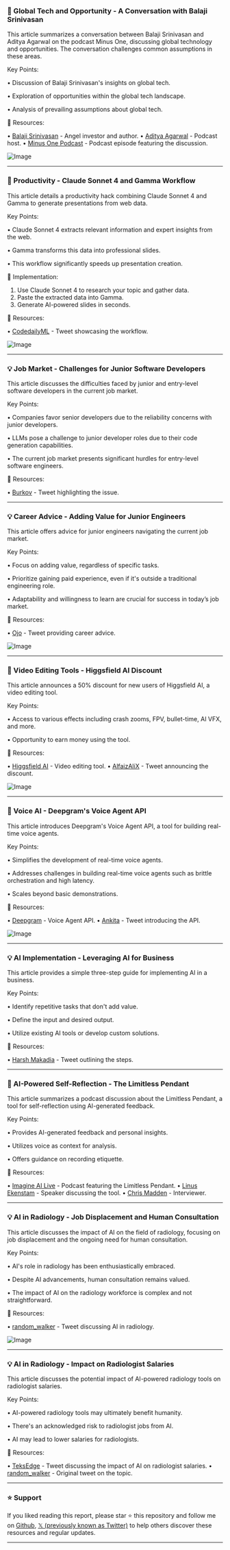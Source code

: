 ### 🤖 Global Tech and Opportunity - A Conversation with Balaji Srinivasan

This article summarizes a conversation between Balaji Srinivasan and Aditya Agarwal on the podcast Minus One, discussing global technology and opportunities.  The conversation challenges common assumptions in these areas.

Key Points:

•  Discussion of Balaji Srinivasan's insights on global tech.

•  Exploration of opportunities within the global tech landscape.


•  Analysis of prevailing assumptions about global tech.


🔗 Resources:

• [Balaji Srinivasan](https://x.com/balajis) - Angel investor and author.
• [Aditya Agarwal](https://x.com/adityaag) - Podcast host.
• [Minus One Podcast](https://x.com/southpkcommons/status/1935754052249567652) - Podcast episode featuring the discussion.

![Image](https://pbs.twimg.com/amplify_video_thumb/1935749234310971392/img/8uiocJ_elymxkAGR.jpg)

---
### 🚀 Productivity - Claude Sonnet 4 and Gamma Workflow

This article details a productivity hack combining Claude Sonnet 4 and Gamma to generate presentations from web data.

Key Points:

•  Claude Sonnet 4 extracts relevant information and expert insights from the web.


•  Gamma transforms this data into professional slides.


•  This workflow significantly speeds up presentation creation.


🚀 Implementation:

1.  Use Claude Sonnet 4 to research your topic and gather data.
2.  Paste the extracted data into Gamma.
3.  Generate AI-powered slides in seconds.


🔗 Resources:

• [CodedailyML](https://x.com/codedailyML/status/1935679618205573172) - Tweet showcasing the workflow.

![Image](https://pbs.twimg.com/amplify_video_thumb/1935679522978099200/img/bCKDZFeO9z76Dx-t.jpg)

---
### 💡 Job Market - Challenges for Junior Software Developers

This article discusses the difficulties faced by junior and entry-level software developers in the current job market.

Key Points:

•  Companies favor senior developers due to the reliability concerns with junior developers.


•  LLMs pose a challenge to junior developer roles due to their code generation capabilities.


•  The current job market presents significant hurdles for entry-level software engineers.


🔗 Resources:

• [Burkov](https://x.com/burkov/status/1935476856536371431) - Tweet highlighting the issue.

---
### 💡 Career Advice - Adding Value for Junior Engineers

This article offers advice for junior engineers navigating the current job market.

Key Points:

•  Focus on adding value, regardless of specific tasks.


•  Prioritize gaining paid experience, even if it's outside a traditional engineering role.


•  Adaptability and willingness to learn are crucial for success in today’s job market.



🔗 Resources:

• [Ojo](https://x.com/ojoshe/status/1935751529430237203) - Tweet providing career advice.

![Image](https://pbs.twimg.com/media/Gt0rwSLWcAASG4D?format=jpg&name=small)

---
### 🚀 Video Editing Tools - Higgsfield AI Discount

This article announces a 50% discount for new users of Higgsfield AI, a video editing tool.

Key Points:

•  Access to various effects including crash zooms, FPV, bullet-time, AI VFX, and more.


•  Opportunity to earn money using the tool.



🔗 Resources:

• [Higgsfield AI](https://x.com/higgsfield_ai) - Video editing tool.
• [AlfaizAliX](https://x.com/AlfaizAliX/status/1935716167102136719) - Tweet announcing the discount.

![Image](https://pbs.twimg.com/media/Gt0LmFBbEAABFD6?format=jpg&name=small)

---
### 🤖 Voice AI - Deepgram's Voice Agent API

This article introduces Deepgram's Voice Agent API, a tool for building real-time voice agents.

Key Points:

•  Simplifies the development of real-time voice agents.


•  Addresses challenges in building real-time voice agents such as brittle orchestration and high latency.


•  Scales beyond basic demonstrations.


🔗 Resources:

• [Deepgram](http://aisecret.co/Deepgram) -  Voice Agent API.
• [Ankita](https://x.com/hey_ankita/status/1935746054785581322) - Tweet introducing the API.

![Image](https://pbs.twimg.com/amplify_video_thumb/1935745992814682112/img/KOB1maY5WktaFaWg.jpg)

---
### 💡 AI Implementation - Leveraging AI for Business

This article provides a simple three-step guide for implementing AI in a business.

Key Points:

•  Identify repetitive tasks that don't add value.


•  Define the input and desired output.


•  Utilize existing AI tools or develop custom solutions.


🔗 Resources:

• [Harsh Makadia](https://x.com/MakadiaHarsh/status/1935600999194091905) - Tweet outlining the steps.

---
### 🤖 AI-Powered Self-Reflection - The Limitless Pendant

This article summarizes a podcast discussion about the Limitless Pendant, a tool for self-reflection using AI-generated feedback.

Key Points:

•  Provides AI-generated feedback and personal insights.


•  Utilizes voice as context for analysis.


•  Offers guidance on recording etiquette.



🔗 Resources:

• [Imagine AI Live](https://x.com/ImagineAILive/status/1935743305406664750) - Podcast featuring the Limitless Pendant.
• [Linus Ekenstam](https://x.com/LinusEkenstam) - Speaker discussing the tool.
• [Chris Madden](https://x.com/ChrisMadden_) - Interviewer.


---
### 💡 AI in Radiology - Job Displacement and Human Consultation

This article discusses the impact of AI on the field of radiology, focusing on job displacement and the ongoing need for human consultation.

Key Points:

•  AI's role in radiology has been enthusiastically embraced.


•  Despite AI advancements, human consultation remains valued.


•  The impact of AI on the radiology workforce is complex and not straightforward.


🔗 Resources:

• [random_walker](https://x.com/random_walker/status/1935679764192256328) - Tweet discussing AI in radiology.

![Image](https://pbs.twimg.com/media/GtzqaP9XsAAW884?format=jpg&name=small)

---
### 💡 AI in Radiology - Impact on Radiologist Salaries

This article discusses the potential impact of AI-powered radiology tools on radiologist salaries.

Key Points:

•  AI-powered radiology tools may ultimately benefit humanity.


•  There's an acknowledged risk to radiologist jobs from AI.


•  AI may lead to lower salaries for radiologists.


🔗 Resources:

• [TeksEdge](https://x.com/TeksEdge/status/1935743283730530511) - Tweet discussing the impact of AI on radiologist salaries.
• [random_walker](https://x.com/random_walker) -  Original tweet on the topic.


---

### ⭐️ Support

If you liked reading this report, please star ⭐️ this repository and follow me on [Github](https://github.com/Drix10), [𝕏 (previously known as Twitter)](https://x.com/DRIX_10_) to help others discover these resources and regular updates.

---